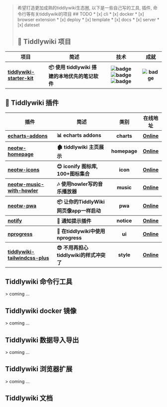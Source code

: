 <!-- automatically generated at 2023/12/23 20:58:50 -->
<!-- note: use lf not crlf in this file, otherwise this format not work -->
> 希望打造更加成熟的tiddlywiki生态圈, 以下是一些自己写的工具, 插件, 命令行等有关tiddlywiki的项目 ## TODO * [x] cli * [x] docker * [x] browser extension * [x] deploy * [x] template * [x] docs * [x] server * [x] dateset<h2>💼 Tiddlywiki 项目</h2>
<table>
  <thead align="center">
    <tr>
      <th>项目</th>
      <th>简述</th>
      <th>技术</th>
      <th>成就</th>
    </tr>
  </thead>
  <tbody align="left">
    <tr>
      <th>
        <a href="https://github.com/oeyoews/tiddlywiki-starter-kit" target="_blank">
        tiddlywiki-starter-kit</a>
      </th>
      <th>
      📦 使用 tiddlywiki 搭建的本地优先的笔记软件</th>
      <th align="center">
        <img src="https://img.shields.io/badge/TiddlyWiki5-111111?style=flat-square&logo=tiddlywiki&logoColor=white" alt="badge">
        <img src="https://img.shields.io/badge/NodeJS-43853D?style=flat-square&logo=node.js&logoColor=white" alt="badge">
        <img src="https://img.shields.io/badge/TailwindCSS-38B2AC?style=flat-square&logo=tailwindcss&logoColor=white" alt="badge">
      </th>
      <th align="center">
        <img src="https://img.shields.io/github/stars/oeyoews/tiddlywiki-starter-kit?style=flat-square" alt="badge">
      </th>
    </tr>
  </tbody>
</table>
<h2>🧩 Tiddlywiki 插件</h2>
<table>
  <thead align="center">
    <tr>
      <th>插件</th>
      <th>简述</th>
      <th>类别</th>
      <th>在线地址</th>
    </tr>
  </thead>
  <tbody align="left">
    <tr>
      <th>
        <a href="https://github.com/oeyoews/tiddlywiki-starter-kit/tree/main/plugins/oeyoews/echarts-addons" target="_blank">
        echarts-addons</a>
      </th>
      <th>
      📊 echarts addons</th>
      <th align="center">
      charts</th>
      <th align="center">
        <a href="https://tiddlywiki-starter-kit.vercel.app/#%24%3A%2Fplugins%2Foeyoews%2Fecharts-addons" target="_blank">Online</a>
      </th>
    </tr>
    <tr>
      <th>
        <a href="https://github.com/oeyoews/tiddlywiki-starter-kit/tree/main/plugins/oeyoews/neotw-homepage" target="_blank">
        neotw-homepage</a>
      </th>
      <th>
      🏚️ tiddlywiki 主页展示</th>
      <th align="center">
      homepage</th>
      <th align="center">
        <a href="https://tiddlywiki-starter-kit.vercel.app/#%24%3A%2Fplugins%2Foeyoews%2Fneotw-homepage" target="_blank">Online</a>
      </th>
    </tr>
    <tr>
      <th>
        <a href="https://github.com/oeyoews/tiddlywiki-starter-kit/tree/main/plugins/oeyoews/neotw-icons" target="_blank">
        neotw-icons</a>
      </th>
      <th>
      😊 iconify 图标库, 100+图标集合</th>
      <th align="center">
      icon</th>
      <th align="center">
        <a href="https://tiddlywiki-starter-kit.vercel.app/#%24%3A%2Fplugins%2Foeyoews%2Fneotw-icons" target="_blank">Online</a>
      </th>
    </tr>
    <tr>
      <th>
        <a href="https://github.com/oeyoews/tiddlywiki-starter-kit/tree/main/plugins/oeyoews/neotw-music-with-howler" target="_blank">
        neotw-music-with-howler</a>
      </th>
      <th>
      🎶 使用howler写的音乐播放器</th>
      <th align="center">
      music</th>
      <th align="center">
        <a href="https://tiddlywiki-starter-kit.vercel.app/#%24%3A%2Fplugins%2Foeyoews%2Fneotw-music-with-howler" target="_blank">Online</a>
      </th>
    </tr>
    <tr>
      <th>
        <a href="https://github.com/oeyoews/tiddlywiki-starter-kit/tree/main/plugins/oeyoews/neotw-pwa" target="_blank">
        neotw-pwa</a>
      </th>
      <th>
      📦 让你的TiddlyWiki网页像app一样启动</th>
      <th align="center">
      pwa</th>
      <th align="center">
        <a href="https://tiddlywiki-starter-kit.vercel.app/#%24%3A%2Fplugins%2Foeyoews%2Fneotw-pwa" target="_blank">Online</a>
      </th>
    </tr>
    <tr>
      <th>
        <a href="https://github.com/oeyoews/tiddlywiki-starter-kit/tree/main/plugins/oeyoews/notify" target="_blank">
        notify</a>
      </th>
      <th>
      🔔 通知提示插件</th>
      <th align="center">
      notice</th>
      <th align="center">
        <a href="https://tiddlywiki-starter-kit.vercel.app/#%24%3A%2Fplugins%2Foeyoews%2Fnotify" target="_blank">Online</a>
      </th>
    </tr>
    <tr>
      <th>
        <a href="https://github.com/oeyoews/tiddlywiki-starter-kit/tree/main/plugins/oeyoews/nprogress" target="_blank">
        nprogress</a>
      </th>
      <th>
      🔄 在tiddlywiki中使用nprogress</th>
      <th align="center">
      ui</th>
      <th align="center">
        <a href="https://tiddlywiki-starter-kit.vercel.app/#%24%3A%2Fplugins%2Foeyoews%2Fnprogress" target="_blank">Online</a>
      </th>
    </tr>
    <tr>
      <th>
        <a href="https://github.com/oeyoews/tiddlywiki-starter-kit/tree/main/plugins/oeyoews/tiddlywiki-tailwindcss-plus" target="_blank">
        tiddlywiki-tailwindcss-plus</a>
      </th>
      <th>
      😎 不用再担心tiddlywiki的样式冲突了</th>
      <th align="center">
      style</th>
      <th align="center">
        <a href="https://tiddlywiki-starter-kit.vercel.app/#%24%3A%2Fplugins%2Foeyoews%2Ftiddlywiki-tailwindcss-plus" target="_blank">Online</a>
      </th>
    </tr>
  </tbody>
</table>
<h2>Tiddlywiki 命令行工具</h2>
> coming ...<h2>Tiddlywiki docker 镜像</h2>
> coming ...<h2>Tiddlywiki 数据导入导出</h2>
> coming ...<h2>Tiddlywiki 浏览器扩展</h2>
> coming ...<h2>Tiddlywiki 文档</h2>